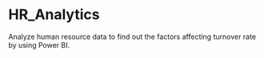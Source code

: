 # HR_Analytics
 Analyze human resource data to find out the factors affecting turnover rate by using Power BI.
